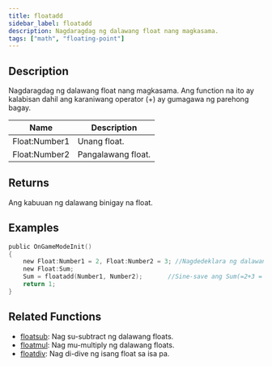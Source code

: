 ```yaml
---
title: floatadd
sidebar_label: floatadd
description: Nagdaragdag ng dalawang float nang magkasama.
tags: ["math", "floating-point"]
---
```


<LowercaseNote />

## Description

Nagdaragdag ng dalawang float nang magkasama. Ang function na ito ay kalabisan dahil ang karaniwang operator (+) ay gumagawa ng parehong bagay.

| Name          | Description   |
| ------------- | ------------- |
| Float:Number1 | Unang float.  |
| Float:Number2 | Pangalawang float. |

## Returns

Ang kabuuan ng dalawang binigay na float.

## Examples

```c
public OnGameModeInit()
{
    new Float:Number1 = 2, Float:Number2 = 3; //Nagdedeklara ng dalawang float, Number1 (2) at Number2 (3)
    new Float:Sum;
    Sum = floatadd(Number1, Number2);       //Sine-save ang Sum(=2+3 = 5) ng Number1 at Number2 sa float na "Sum"
    return 1;
}
```

## Related Functions

- [floatsub](floatsub): Nag su-subtract ng dalawang floats.
- [floatmul](floatmul): Nag mu-multiply ng dalawang floats.
- [floatdiv](floatdiv): Nag di-dive ng isang float sa isa pa.